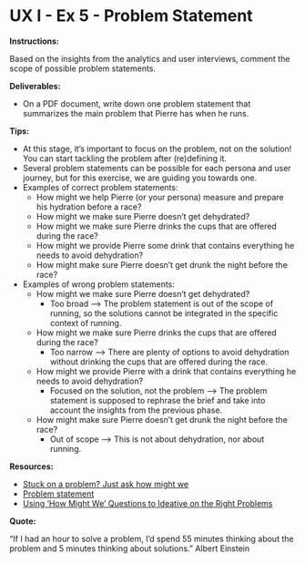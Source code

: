 # UX I - Ex 5 - Problem Statement

**Instructions:**

Based on the insights from the analytics and user interviews, comment the scope of possible problem statements.

**Deliverables:**

- On a PDF document, write down one problem statement that summarizes the main problem that Pierre has when he runs.

**Tips:** 

- At this stage, it’s important to focus on the problem, not on the solution! You can start tackling the problem after (re)defining it.
- Several problem statements can be possible for each persona and user journey, but for this exercise, we are guiding you towards one.
- Examples of correct problem statements: 
    - How might we help Pierre (or your persona) measure and prepare his hydration before a race?
    - How might we make sure Pierre doesn’t get dehydrated?
    - How might we make sure Pierre drinks the cups that are offered during the race?
    - How might we provide Pierre some drink that contains everything he needs to avoid dehydration?
    - How might make sure Pierre doesn’t get drunk the night before the race?
- Examples of wrong problem statements: 
    - How might we make sure Pierre doesn’t get dehydrated?
        - Too broad —> The problem statement is out of the scope of running, so the solutions cannot be integrated in the specific context of running.
    -  How might we make sure Pierre drinks the cups that are offered during the race?
        -  Too narrow —> There are plenty of options to avoid dehydration without drinking the cups that are offered during the race.
     - How might we provide Pierre with a drink that contains everything he needs to avoid dehydration?
        -  Focused on the solution, not the problem —> The problem statement is supposed to rephrase the brief and take into account the insights from the previous phase.
    -  How might make sure Pierre doesn’t get drunk the night before the race?
        - Out of scope —> This is not about dehydration, nor about running.

**Resources:** 

- [Stuck on a problem? Just ask how might we](https://relab.academy/design-thinking/stuck-on-a-problem-just-ask-how-might-we/)
- [Problem statement](https://www.indeed.com/career-advice/career-development/what-is-a-problem-statement)
- [Using ‘How Might We’ Questions to Ideative on the Right Problems](https://www.nngroup.com/articles/how-might-we-questions/)

**Quote:**

“If I had an hour to solve a problem, I’d spend 55 minutes thinking about the problem and 5 minutes thinking about solutions.” Albert Einstein